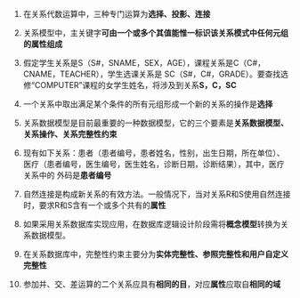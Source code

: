 1. 在关系代数运算中，三种专门运算为**选择、投影、连接**

2. 关系模型中，主关键字**可由一个或多个其值能惟一标识该关系模式中任何元组的属性组成**

3. 假定学生关系是S（S#，SNAME，SEX，AGE），课程关系是C（C#，CNAME，TEACHER），学生选课关系是 SC（S#，C#，GRADE）。要查找选修“COMPUTER”课程的女学生姓名，将涉及到关系**S，C，SC**

4. 一个关系中取出满足某个条件的所有元组形成一个新的关系的操作是**选择**

5. 关系数据模型是目前最重要的一种数据模型，它的三个要素是**关系数据模型、关系操作、关系完整性约束**

6. 现有如下关系：患者（患者编号，患者姓名，性别，出生日期，所在单位）、医疗（患者编号，医生编号，医生姓名，诊断日期，诊断结果），其中，医疗关系中的 外码是**患者编号**

7. 自然连接是构成新关系的有效方法。一般情况下，当对关系R和S使用自然连接时，要求R和S含有一个或多个共有的**属性**

8. 如果采用关系数据库实现应用，在数据库逻辑设计阶段需将**概念模型**转换为关系数据模型。

9. 在关系数据库中，完整性约束主要分为**实体完整性、参照完整性和用户自定义完整性**

10. 参加并、交、差运算的二个关系应具有**相同的目**，对应**属性**应取自**相同的域**
